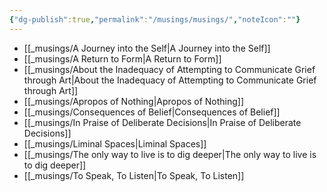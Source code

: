 ```yaml
---
{"dg-publish":true,"permalink":"/musings/musings/","noteIcon":""}
---
```



- [[_musings/A Journey into the Self\|A Journey into the Self]]
- [[_musings/A Return to Form\|A Return to Form]]
- [[_musings/About the Inadequacy of Attempting to Communicate Grief through Art\|About the Inadequacy of Attempting to Communicate Grief through Art]]
- [[_musings/Apropos of Nothing\|Apropos of Nothing]]
- [[_musings/Consequences of Belief\|Consequences of Belief]]
- [[_musings/In Praise of Deliberate Decisions\|In Praise of Deliberate Decisions]]
- [[_musings/Liminal Spaces\|Liminal Spaces]]
- [[_musings/The only way to live is to dig deeper\|The only way to live is to dig deeper]]
- [[_musings/To Speak, To Listen\|To Speak, To Listen]]

